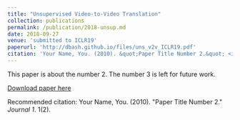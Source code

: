 ```yaml
---
title: "Unsupervised Video-to-Video Translation"
collection: publications
permalink: /publication/2018-unsup.md
date: 2018-09-27
venue: 'submitted to ICLR19'
paperurl: 'http://dbash.github.io/files/uns_v2v_ICLR19.pdf'
citation: 'Your Name, You. (2010). &quot;Paper Title Number 2.&quot; <i>Journal 1</i>. 1(2).'
---
```

This paper is about the number 2. The number 3 is left for future work.

[Download paper here](http://academicpages.github.io/files/paper2.pdf)

Recommended citation: Your Name, You. (2010). "Paper Title Number 2." <i>Journal 1</i>. 1(2).
